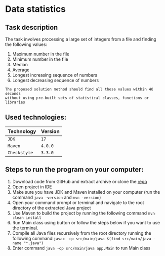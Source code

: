 # Data statistics
## Task description
The task involves processing a large set of integers from a file and finding the following values:

1. Maximum number in the file
2. Minimum number in the file
3. Median
4. Average
5. Longest increasing sequence of numbers
6. Longest decreasing sequence of numbers

```
The proposed solution method should find all these values within 40 seconds 
without using pre-built sets of statistical classes, functions or libraries
```

## Used technologies:
| Technology            | Version   |
|:----------------------|:----------|
| `JDK`                 | `17`      |
| `Maven`               | `4.0.0`   |
| `Checkstyle`          | `3.3.0`   |

## Steps to run the program on your computer:
1. Download code from GitHub and extract archive or clone the [repo](https://github.com/mrmax24/data-stats)
2. Open project in IDE
3. Make sure you have JDK and Maven installed on your computer (run the command `java -version` and `mvn -version`)
4. Open your command prompt or terminal and navigate to the root directory of the extracted Java project
5. Use Maven to build the project by running the following command `mvn clean install`
6. Run Main class using button or follow the steps below if you want to use the terminal.
7. Compile all Java files recursively from the root directory running the following command `javac -cp src/main/java $(find src/main/java -name "*.java")`
8. Enter command `java -cp src/main/java app.Main` to run Main class
